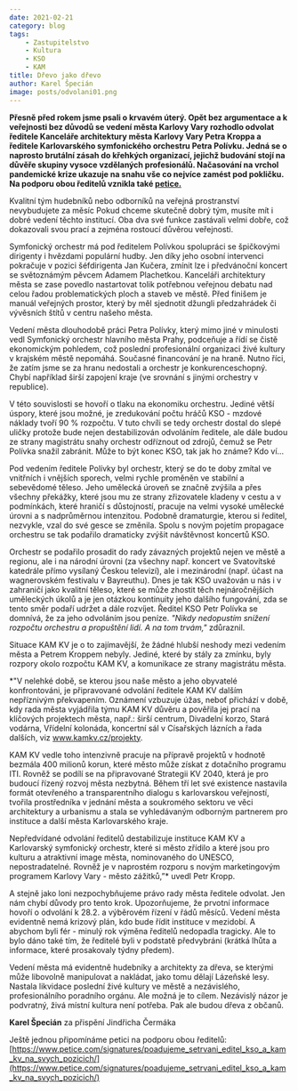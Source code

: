 ```yaml
---
date: 2021-02-21
category: blog
tags:
    - Zastupitelstvo
    - Kultura
    - KSO
    - KAM
title: Dřevo jako dřevo
author: Karel Špecián
image: posts/odvolani01.png
---
```

**Přesně před rokem jsme psali o krvavém úterý. Opět bez argumentace a k veřejnosti bez důvodů se vedení města Karlovy Vary rozhodlo odvolat ředitele Kanceláře architektury města Karlovy Vary Petra Kroppa a ředitele Karlovarského symfonického orchestru Petra Polívku. Jedná se o naprosto brutální zásah do křehkých organizací, jejichž budování stojí na důvěře skupiny vysoce vzdělaných profesionálů. Načasování na vrchol pandemické krize ukazuje na snahu vše co nejvíce zamést pod pokličku. Na podporu obou ředitelů vznikla také [petice.](https://www.petice.com/signatures/poadujeme_setrvani_editel_kso_a_kam_kv_na_svych_pozicich/)**

Kvalitní tým hudebníků nebo odborníků na veřejná prostranství nevybudujete za měsíc Pokud chceme skutečně dobrý tým, musíte mít i dobré vedení těchto institucí. Oba dva své funkce zastávali velmi dobře, což dokazovali svou prací a zejména rostoucí důvěrou veřejnosti.

Symfonický orchestr má pod ředitelem Polívkou spolupráci se špičkovými dirigenty i hvězdami populární hudby. Jen díky jeho osobní intervenci pokračuje v pozici šéfdirigenta Jan Kučera, zmínit lze i předvánoční koncert se světoznámým pěvcem Adamem Plachetkou. Kanceláři architektury města se zase povedlo nastartovat tolik potřebnou veřejnou debatu nad celou řadou problematických ploch a staveb ve městě. Před finišem je manuál veřejných prostor, který by měl sjednotit džungli předzahrádek či vývěsních štítů v centru našeho města.

Vedení města dlouhodobě práci Petra Polívky, který mimo jiné v minulosti vedl Symfonický orchestr hlavního města Prahy, podceňuje a řídí se čistě ekonomickým pohledem, což poslední profesionální organizaci živé kultury v krajském městě nepomáhá. Současné financování je na hraně. Nutno říci, že zatím jsme se za hranu nedostali a orchestr je konkurenceschopný. Chybí například širší zapojení kraje (ve srovnání s jinými orchestry v republice).

V této souvislosti se hovoří o tlaku na ekonomiku orchestru. Jediné větší úspory, které jsou možné, je zredukování počtu hráčů KSO - mzdové náklady tvoří 90 % rozpočtu. V tuto chvíli se tedy orchestr dostal do slepé uličky protože bude nejen destabilizován odvoláním ředitele, ale dále budou ze strany magistrátu snahy orchestr odříznout od zdrojů, čemuž se Petr Polívka snažil zabránit. Může to být konec KSO, tak jak ho známe? Kdo ví…

Pod vedením ředitele Polívky byl orchestr, který se do te doby zmítal ve vnitřních i vnějších sporech, velmi rychle proměněn ve stabilní a sebevědomé těleso. Jeho umělecká úroveň se značně zvýšila a přes všechny překážky, které jsou mu ze strany zřizovatele kladeny v cestu a v podmínkách, které hraničí s důstojností, pracuje na velmi vysoké umělecké úrovni a s nadprůměrnou intenzitou. Podobně dramaturgie, kterou si ředitel, nezvykle, vzal do své gesce se změnila. Spolu s novým pojetím propagace orchestru se tak podařilo dramaticky zvýšit návštěvnost koncertů KSO.

Orchestr se podařilo prosadit do rady závazných projektů nejen ve městě a regionu, ale i na národní úrovni (za všechny např. koncert ve Svatovítské katedrále přímo vysílaný Českou televizí), ale i mezinárodní (např. účast na wagnerovském festivalu v Bayreuthu). Dnes je tak KSO uvažován u nás i v zahraničí jako kvalitní těleso, které se může zhostit těch nejnáročnějších uměleckých úkolů a je jen otázkou kontinuity jeho dalšího fungování, zda se tento směr podaří udržet a dále rozvíjet. Ředitel KSO Petr Polívka se domnívá, že za jeho odvoláním jsou peníze. *"Nikdy nedopustím snížení rozpočtu orchestru a propuštění lidí. A na tom trvám,"* zdůraznil.

Situace KAM KV je o to zajímavější, že žádné hlubší neshody mezi vedením města a Petrem Kroppem nebyly. Jediné, které by stály za zmínku, byly rozpory okolo rozpočtu KAM KV, a komunikace ze strany magistrátu města.

*"V nelehké době, se kterou jsou naše město a jeho obyvatelé konfrontováni, je připravované odvolání ředitele KAM KV dalším nepříznivým překvapením. Oznámení vzbuzuje úžas, neboť přichází v době, kdy rada města vyjádřila týmu KAM KV důvěru a pověřila jej prací na klíčových projektech města, např.: širší centrum, Divadelní korzo, Stará vodárna, Vřídelní kolonáda, koncertní sál v Císařských lázních a řada dalších, viz www.kamkv.cz/projekty.
  
KAM KV vedle toho intenzivně pracuje na přípravě projektů v hodnotě bezmála 400 milionů korun, které město může získat z dotačního programu ITI. Rovněž se podílí se na připravované Strategii KV 2040, která je pro budoucí řízený rozvoj města nezbytná. Během tří let své existence nastavila formát otevřeného a transparentního dialogu s karlovarskou veřejností, tvořila prostředníka v jednání města a soukromého sektoru ve věci architektury a urbanismu a stala se vyhledávaným odborným partnerem pro instituce a další města Karlovarského kraje.
  
Nepředvídané odvolání ředitelů destabilizuje instituce KAM KV a Karlovarský symfonický orchestr, které si město zřídilo a které jsou pro kulturu a atraktivní image města, nominovaného do UNESCO, nepostradatelné. Rovněž je v naprostém rozporu s novým marketingovým programem Karlovy Vary - město zážitků,”* uvedl Petr Kropp.

 A stejně jako loni nezpochybňujeme právo rady města ředitele odvolat. Jen nám chybí důvody pro tento krok. Upozorňujeme, že prvotní informace hovoří o odvolání k 28.2. a výběrovém řízení v řádů měsíců. Vedení města evidentně nemá krizový plán, kdo bude řídit instituce v mezidobí. A abychom byli fér - minulý rok výměna ředitelů nedopadla tragicky. Ale to bylo dáno také tím, že ředitelé byli v podstatě předvybráni (krátká lhůta a informace, které prosakovaly týdny předem).

Vedení města má evidentně hudebníky a architekty za dřeva, se kterými může libovolně manipulovat a nakládat, jako tomu dělají Lázeňské lesy. Nastala likvidace poslední živé kultury ve městě a nezávislého, profesionálního poradního orgánu. Ale možná je to cílem. Nezávislý názor je podvratný, živá místní kultura není potřeba. Pak ale budou dřeva z občanů.

 **Karel Špecián** za přispění Jindřicha Čermáka

Ještě jednou připomínáme petici na podporu obou ředitelů: [https://www.petice.com/signatures/poadujeme_setrvani_editel_kso_a_kam_kv_na_svych_pozicich/](https://www.petice.com/signatures/poadujeme_setrvani_editel_kso_a_kam_kv_na_svych_pozicich/)
